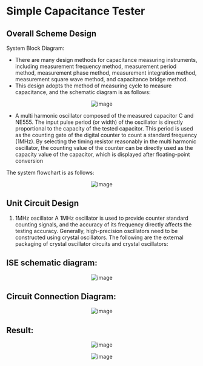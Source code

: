 # Simple Capacitance Tester

## Overall Scheme Design
System Block Diagram:
- There are many design methods for capacitance measuring instruments, including measurement frequency method, measurement period method, measurement phase method, measurement integration method, measurement square wave method, and capacitance bridge method.
- This design adopts the method of measuring cycle to measure capacitance, and the schematic diagram is as follows:

<p align="center">
  <img src="https://github.com/DarthEricXD/Simple-Capacitance-Tester/blob/main/pics/schematic%20diagram.png" alt="image">
</p>

- A multi harmonic oscillator composed of the measured capacitor C and NE555. The input pulse period (or width) of the oscillator is directly proportional to the capacity of the tested capacitor. This period is used as the counting gate of the digital counter to count a standard frequency (1MHz). By selecting the timing resistor reasonably in the multi harmonic oscillator, the counting value of the counter can be directly used as the capacity value of the capacitor, which is displayed after floating-point conversion

The system flowchart is as follows:

<p align="center">
  <img src="https://github.com/DarthEricXD/Simple-Capacitance-Tester/blob/main/pics/system%20flowchart.png" alt="image">
</p>

## Unit Circuit Design
1. 1MHz oscillator
   A 1MHz oscillator is used to provide counter standard counting signals, and the accuracy of its frequency directly affects the testing accuracy. Generally, high-precision oscillators need to be constructed using crystal oscillators. The following are the external packaging of crystal oscillator circuits and crystal oscillators:


## ISE schematic diagram:
<p align="center">
  <img src="https://github.com/DarthEricXD/Simple-Capacitance-Tester/blob/main/pics/1%20ISE%20schematic%20diagram.png" alt="image">
</p>

## Circuit Connection Diagram:
<p align="center">
  <img src="https://github.com/DarthEricXD/Simple-Capacitance-Tester/blob/main/pics/2%20circuit%20connection%20diagram.jpg" alt="image">
</p>

## Result:
<p align="center">
  <img src="https://github.com/DarthEricXD/Simple-Capacitance-Tester/blob/main/pics/3%20result1.png" alt="image">
</p>

<p align="center">
  <img src="https://github.com/DarthEricXD/Simple-Capacitance-Tester/blob/main/pics/4%20result2.png" alt="image">
</p>
